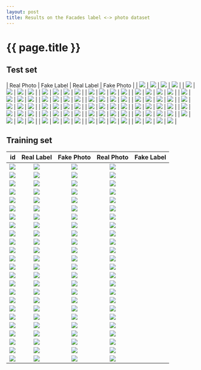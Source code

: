 ```yaml
---
layout: post
title: Results on the Facades label <-> photo dataset
---
```

{{ page.title }}
================

Test set
-------------------------------

| Real Photo | Fake Label | Real Label | Fake Photo |
| ![]({{site.baseurl}}/images/facades/test/real_A/3.jpg) | ![]({{site.baseurl}}/images/facades/test/fake_B/3.jpg) | ![]({{site.baseurl}}/images/facades/test/real_B/3.jpg) | ![]({{site.baseurl}}/images/facades/test/fake_A/3.jpg) |
| ![]({{site.baseurl}}/images/facades/test/real_A/33.jpg) | ![]({{site.baseurl}}/images/facades/test/fake_B/33.jpg) | ![]({{site.baseurl}}/images/facades/test/real_B/33.jpg) | ![]({{site.baseurl}}/images/facades/test/fake_A/33.jpg) |
| ![]({{site.baseurl}}/images/facades/test/real_A/7.jpg) | ![]({{site.baseurl}}/images/facades/test/fake_B/7.jpg) | ![]({{site.baseurl}}/images/facades/test/real_B/7.jpg) | ![]({{site.baseurl}}/images/facades/test/fake_A/7.jpg) |
| ![]({{site.baseurl}}/images/facades/test/real_A/96.jpg) | ![]({{site.baseurl}}/images/facades/test/fake_B/96.jpg) | ![]({{site.baseurl}}/images/facades/test/real_B/96.jpg) | ![]({{site.baseurl}}/images/facades/test/fake_A/96.jpg) |
| ![]({{site.baseurl}}/images/facades/test/real_A/75.jpg) | ![]({{site.baseurl}}/images/facades/test/fake_B/75.jpg) | ![]({{site.baseurl}}/images/facades/test/real_B/75.jpg) | ![]({{site.baseurl}}/images/facades/test/fake_A/75.jpg) |
| ![]({{site.baseurl}}/images/facades/test/real_A/6.jpg) | ![]({{site.baseurl}}/images/facades/test/fake_B/6.jpg) | ![]({{site.baseurl}}/images/facades/test/real_B/6.jpg) | ![]({{site.baseurl}}/images/facades/test/fake_A/6.jpg) |
| ![]({{site.baseurl}}/images/facades/test/real_A/87.jpg) | ![]({{site.baseurl}}/images/facades/test/fake_B/87.jpg) | ![]({{site.baseurl}}/images/facades/test/real_B/87.jpg) | ![]({{site.baseurl}}/images/facades/test/fake_A/87.jpg) |
| ![]({{site.baseurl}}/images/facades/test/real_A/89.jpg) | ![]({{site.baseurl}}/images/facades/test/fake_B/89.jpg) | ![]({{site.baseurl}}/images/facades/test/real_B/89.jpg) | ![]({{site.baseurl}}/images/facades/test/fake_A/89.jpg) |
| ![]({{site.baseurl}}/images/facades/test/real_A/44.jpg) | ![]({{site.baseurl}}/images/facades/test/fake_B/44.jpg) | ![]({{site.baseurl}}/images/facades/test/real_B/44.jpg) | ![]({{site.baseurl}}/images/facades/test/fake_A/44.jpg) |
| ![]({{site.baseurl}}/images/facades/test/real_A/56.jpg) | ![]({{site.baseurl}}/images/facades/test/fake_B/56.jpg) | ![]({{site.baseurl}}/images/facades/test/real_B/56.jpg) | ![]({{site.baseurl}}/images/facades/test/fake_A/56.jpg) |
| ![]({{site.baseurl}}/images/facades/test/real_A/52.jpg) | ![]({{site.baseurl}}/images/facades/test/fake_B/52.jpg) | ![]({{site.baseurl}}/images/facades/test/real_B/52.jpg) | ![]({{site.baseurl}}/images/facades/test/fake_A/52.jpg) |
| ![]({{site.baseurl}}/images/facades/test/real_A/55.jpg) | ![]({{site.baseurl}}/images/facades/test/fake_B/55.jpg) | ![]({{site.baseurl}}/images/facades/test/real_B/55.jpg) | ![]({{site.baseurl}}/images/facades/test/fake_A/55.jpg) |
| ![]({{site.baseurl}}/images/facades/test/real_A/73.jpg) | ![]({{site.baseurl}}/images/facades/test/fake_B/73.jpg) | ![]({{site.baseurl}}/images/facades/test/real_B/73.jpg) | ![]({{site.baseurl}}/images/facades/test/fake_A/73.jpg) |
| ![]({{site.baseurl}}/images/facades/test/real_A/62.jpg) | ![]({{site.baseurl}}/images/facades/test/fake_B/62.jpg) | ![]({{site.baseurl}}/images/facades/test/real_B/62.jpg) | ![]({{site.baseurl}}/images/facades/test/fake_A/62.jpg) |
| ![]({{site.baseurl}}/images/facades/test/real_A/25.jpg) | ![]({{site.baseurl}}/images/facades/test/fake_B/25.jpg) | ![]({{site.baseurl}}/images/facades/test/real_B/25.jpg) | ![]({{site.baseurl}}/images/facades/test/fake_A/25.jpg) |
| ![]({{site.baseurl}}/images/facades/test/real_A/8.jpg) | ![]({{site.baseurl}}/images/facades/test/fake_B/8.jpg) | ![]({{site.baseurl}}/images/facades/test/real_B/8.jpg) | ![]({{site.baseurl}}/images/facades/test/fake_A/8.jpg) |
| ![]({{site.baseurl}}/images/facades/test/real_A/32.jpg) | ![]({{site.baseurl}}/images/facades/test/fake_B/32.jpg) | ![]({{site.baseurl}}/images/facades/test/real_B/32.jpg) | ![]({{site.baseurl}}/images/facades/test/fake_A/32.jpg) |
| ![]({{site.baseurl}}/images/facades/test/real_A/15.jpg) | ![]({{site.baseurl}}/images/facades/test/fake_B/15.jpg) | ![]({{site.baseurl}}/images/facades/test/real_B/15.jpg) | ![]({{site.baseurl}}/images/facades/test/fake_A/15.jpg) |
| ![]({{site.baseurl}}/images/facades/test/real_A/91.jpg) | ![]({{site.baseurl}}/images/facades/test/fake_B/91.jpg) | ![]({{site.baseurl}}/images/facades/test/real_B/91.jpg) | ![]({{site.baseurl}}/images/facades/test/fake_A/91.jpg) |
| ![]({{site.baseurl}}/images/facades/test/real_A/13.jpg) | ![]({{site.baseurl}}/images/facades/test/fake_B/13.jpg) | ![]({{site.baseurl}}/images/facades/test/real_B/13.jpg) | ![]({{site.baseurl}}/images/facades/test/fake_A/13.jpg) |
| ![]({{site.baseurl}}/images/facades/test/real_A/88.jpg) | ![]({{site.baseurl}}/images/facades/test/fake_B/88.jpg) | ![]({{site.baseurl}}/images/facades/test/real_B/88.jpg) | ![]({{site.baseurl}}/images/facades/test/fake_A/88.jpg) |


Training set
------------------------------

| id | Real Label | Fake Photo | Real Photo | Fake Label |
|---:|:---------:|:----------:|:----------:|:----------:|
| ![]({{site.baseurl}}/images/facades/train/real_A/249.jpg) | ![]({{site.baseurl}}/images/facades/train/fake_B/249.jpg) | ![]({{site.baseurl}}/images/facades/train/real_B/249.jpg) | ![]({{site.baseurl}}/images/facades/train/fake_A/249.jpg) |
| ![]({{site.baseurl}}/images/facades/train/real_A/365.jpg) | ![]({{site.baseurl}}/images/facades/train/fake_B/365.jpg) | ![]({{site.baseurl}}/images/facades/train/real_B/365.jpg) | ![]({{site.baseurl}}/images/facades/train/fake_A/365.jpg) |
| ![]({{site.baseurl}}/images/facades/train/real_A/325.jpg) | ![]({{site.baseurl}}/images/facades/train/fake_B/325.jpg) | ![]({{site.baseurl}}/images/facades/train/real_B/325.jpg) | ![]({{site.baseurl}}/images/facades/train/fake_A/325.jpg) |
| ![]({{site.baseurl}}/images/facades/train/real_A/33.jpg) | ![]({{site.baseurl}}/images/facades/train/fake_B/33.jpg) | ![]({{site.baseurl}}/images/facades/train/real_B/33.jpg) | ![]({{site.baseurl}}/images/facades/train/fake_A/33.jpg) |
| ![]({{site.baseurl}}/images/facades/train/real_A/96.jpg) | ![]({{site.baseurl}}/images/facades/train/fake_B/96.jpg) | ![]({{site.baseurl}}/images/facades/train/real_B/96.jpg) | ![]({{site.baseurl}}/images/facades/train/fake_A/96.jpg) |
| ![]({{site.baseurl}}/images/facades/train/real_A/170.jpg) | ![]({{site.baseurl}}/images/facades/train/fake_B/170.jpg) | ![]({{site.baseurl}}/images/facades/train/real_B/170.jpg) | ![]({{site.baseurl}}/images/facades/train/fake_A/170.jpg) |
| ![]({{site.baseurl}}/images/facades/train/real_A/274.jpg) | ![]({{site.baseurl}}/images/facades/train/fake_B/274.jpg) | ![]({{site.baseurl}}/images/facades/train/real_B/274.jpg) | ![]({{site.baseurl}}/images/facades/train/fake_A/274.jpg) |
| ![]({{site.baseurl}}/images/facades/train/real_A/87.jpg) | ![]({{site.baseurl}}/images/facades/train/fake_B/87.jpg) | ![]({{site.baseurl}}/images/facades/train/real_B/87.jpg) | ![]({{site.baseurl}}/images/facades/train/fake_A/87.jpg) |
| ![]({{site.baseurl}}/images/facades/train/real_A/358.jpg) | ![]({{site.baseurl}}/images/facades/train/fake_B/358.jpg) | ![]({{site.baseurl}}/images/facades/train/real_B/358.jpg) | ![]({{site.baseurl}}/images/facades/train/fake_A/358.jpg) |
| ![]({{site.baseurl}}/images/facades/train/real_A/56.jpg) | ![]({{site.baseurl}}/images/facades/train/fake_B/56.jpg) | ![]({{site.baseurl}}/images/facades/train/real_B/56.jpg) | ![]({{site.baseurl}}/images/facades/train/fake_A/56.jpg) |
| ![]({{site.baseurl}}/images/facades/train/real_A/372.jpg) | ![]({{site.baseurl}}/images/facades/train/fake_B/372.jpg) | ![]({{site.baseurl}}/images/facades/train/real_B/372.jpg) | ![]({{site.baseurl}}/images/facades/train/fake_A/372.jpg) |
| ![]({{site.baseurl}}/images/facades/train/real_A/302.jpg) | ![]({{site.baseurl}}/images/facades/train/fake_B/302.jpg) | ![]({{site.baseurl}}/images/facades/train/real_B/302.jpg) | ![]({{site.baseurl}}/images/facades/train/fake_A/302.jpg) |
| ![]({{site.baseurl}}/images/facades/train/real_A/316.jpg) | ![]({{site.baseurl}}/images/facades/train/fake_B/316.jpg) | ![]({{site.baseurl}}/images/facades/train/real_B/316.jpg) | ![]({{site.baseurl}}/images/facades/train/fake_A/316.jpg) |
| ![]({{site.baseurl}}/images/facades/train/real_A/206.jpg) | ![]({{site.baseurl}}/images/facades/train/fake_B/206.jpg) | ![]({{site.baseurl}}/images/facades/train/real_B/206.jpg) | ![]({{site.baseurl}}/images/facades/train/fake_A/206.jpg) |
| ![]({{site.baseurl}}/images/facades/train/real_A/282.jpg) | ![]({{site.baseurl}}/images/facades/train/fake_B/282.jpg) | ![]({{site.baseurl}}/images/facades/train/real_B/282.jpg) | ![]({{site.baseurl}}/images/facades/train/fake_A/282.jpg) |
| ![]({{site.baseurl}}/images/facades/train/real_A/298.jpg) | ![]({{site.baseurl}}/images/facades/train/fake_B/298.jpg) | ![]({{site.baseurl}}/images/facades/train/real_B/298.jpg) | ![]({{site.baseurl}}/images/facades/train/fake_A/298.jpg) |
| ![]({{site.baseurl}}/images/facades/train/real_A/352.jpg) | ![]({{site.baseurl}}/images/facades/train/fake_B/352.jpg) | ![]({{site.baseurl}}/images/facades/train/real_B/352.jpg) | ![]({{site.baseurl}}/images/facades/train/fake_A/352.jpg) |
| ![]({{site.baseurl}}/images/facades/train/real_A/15.jpg) | ![]({{site.baseurl}}/images/facades/train/fake_B/15.jpg) | ![]({{site.baseurl}}/images/facades/train/real_B/15.jpg) | ![]({{site.baseurl}}/images/facades/train/fake_A/15.jpg) |
| ![]({{site.baseurl}}/images/facades/train/real_A/383.jpg) | ![]({{site.baseurl}}/images/facades/train/fake_B/383.jpg) | ![]({{site.baseurl}}/images/facades/train/real_B/383.jpg) | ![]({{site.baseurl}}/images/facades/train/fake_A/383.jpg) |
| ![]({{site.baseurl}}/images/facades/train/real_A/127.jpg) | ![]({{site.baseurl}}/images/facades/train/fake_B/127.jpg) | ![]({{site.baseurl}}/images/facades/train/real_B/127.jpg) | ![]({{site.baseurl}}/images/facades/train/fake_A/127.jpg) |
| ![]({{site.baseurl}}/images/facades/train/real_A/348.jpg) | ![]({{site.baseurl}}/images/facades/train/fake_B/348.jpg) | ![]({{site.baseurl}}/images/facades/train/real_B/348.jpg) | ![]({{site.baseurl}}/images/facades/train/fake_A/348.jpg) |
| ![]({{site.baseurl}}/images/facades/train/real_A/395.jpg) | ![]({{site.baseurl}}/images/facades/train/fake_B/395.jpg) | ![]({{site.baseurl}}/images/facades/train/real_B/395.jpg) | ![]({{site.baseurl}}/images/facades/train/fake_A/395.jpg) |
| ![]({{site.baseurl}}/images/facades/train/real_A/371.jpg) | ![]({{site.baseurl}}/images/facades/train/fake_B/371.jpg) | ![]({{site.baseurl}}/images/facades/train/real_B/371.jpg) | ![]({{site.baseurl}}/images/facades/train/fake_A/371.jpg) |
| ![]({{site.baseurl}}/images/facades/train/real_A/22.jpg) | ![]({{site.baseurl}}/images/facades/train/fake_B/22.jpg) | ![]({{site.baseurl}}/images/facades/train/real_B/22.jpg) | ![]({{site.baseurl}}/images/facades/train/fake_A/22.jpg) |
